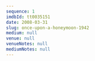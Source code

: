 ```yaml
---
sequence: 1
imdbId: tt0035151
date: 2008-03-31
slug: once-upon-a-honeymoon-1942
medium: null
venue: null
venueNotes: null
mediumNotes: null
---
```



